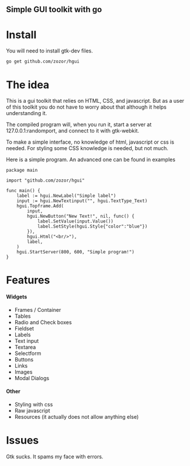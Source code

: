 Simple GUI toolkit with go
------------------------------

Install
===========================

You will need to install gtk-dev files.

`go get github.com/zozor/hgui`


The idea
===========================

This is a gui toolkit that relies on HTML, CSS, and javascript. But as a user of this toolkit you do not have to worry about that
although it helps understanding it.

The compiled program will, when you run it, start a server at 127.0.0.1:randomport, and connect to it with gtk-webkit.

To make a simple interface, no knowledge of html, javascript or css is needed. For styling some CSS knowledge is needed, but not much.

Here is a simple program. An advanced one can be found in examples


	package main

	import "github.com/zozor/hgui"

	func main() {
		label := hgui.NewLabel("Simple label")
		input := hgui.NewTextinput("", hgui.TextType_Text)
		hgui.Topframe.Add(
			input, 
			hgui.NewButton("New Text!", nil, func() {
				label.SetValue(input.Value())
				label.SetStyle(hgui.Style{"color":"blue"})
			}),
			hgui.Html("<br/>"), 
			label,
		)
		hgui.StartServer(800, 600, "Simple program!")
	}

Features
===========================
#### Widgets

- Frames / Container
- Tables
- Radio and Check boxes
- Fieldset
- Labels
- Text input
- Textarea
- Selectform
- Buttons
- Links
- Images
- Modal Dialogs

#### Other
- Styling with css
- Raw javascript
- Resources (it actually does not allow anything else)

Issues
===========================
Gtk sucks. It spams my face with errors.